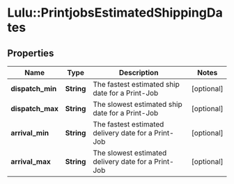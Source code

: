 # Lulu::PrintjobsEstimatedShippingDates

## Properties
Name | Type | Description | Notes
------------ | ------------- | ------------- | -------------
**dispatch_min** | **String** | The fastest estimated ship date for a Print-Job | [optional] 
**dispatch_max** | **String** | The slowest estimated ship date for a Print-Job | [optional] 
**arrival_min** | **String** | The fastest estimated delivery date for a Print-Job | [optional] 
**arrival_max** | **String** | The slowest estimated delivery date for a Print-Job | [optional] 


